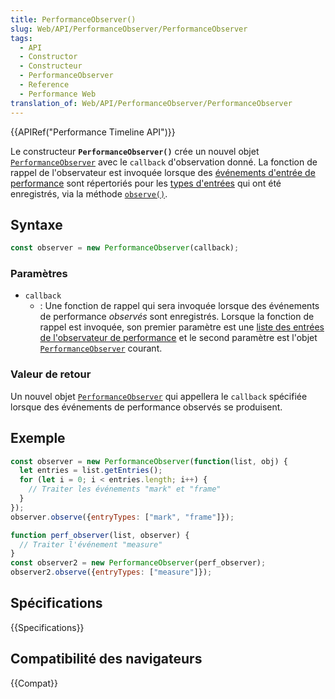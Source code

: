 ```yaml
---
title: PerformanceObserver()
slug: Web/API/PerformanceObserver/PerformanceObserver
tags:
  - API
  - Constructor
  - Constructeur
  - PerformanceObserver
  - Reference
  - Performance Web
translation_of: Web/API/PerformanceObserver/PerformanceObserver
---
```


{{APIRef("Performance Timeline API")}}

Le constructeur **`PerformanceObserver()`** crée un nouvel objet [`PerformanceObserver`](/fr/docs/Web/API/PerformanceObserver) avec le `callback` d'observation donné. La fonction de rappel de l'observateur est invoquée lorsque des [événements d'entrée de performance](/fr/docs/Web/API/PerformanceEntry) sont répertoriés pour les [types d'entrées](/fr/docs/Web/API/PerformanceEntry/entryType) qui ont été enregistrés, via la méthode [`observe()`](/fr/docs/Web/API/PerformanceObserver/observe).

## Syntaxe

```js
const observer = new PerformanceObserver(callback);
```

### Paramètres

- `callback`
  - : Une fonction de rappel qui sera invoquée lorsque des événements de performance _observés_ sont enregistrés. Lorsque la fonction de rappel est invoquée, son premier paramètre est une [liste des entrées de l'observateur de performance](/fr/docs/Web/API/PerformanceObserverEntryList) et le second paramètre est l'objet [`PerformanceObserver`](/fr/docs/Web/API/PerformanceObserver) courant.

### Valeur de retour

Un nouvel objet [`PerformanceObserver`](/fr/docs/Web/API/PerformanceObserver) qui appellera le `callback` spécifiée lorsque des événements de performance observés se produisent.

## Exemple

```js
const observer = new PerformanceObserver(function(list, obj) {
  let entries = list.getEntries();
  for (let i = 0; i < entries.length; i++) {
    // Traiter les événements "mark" et "frame"
  }
});
observer.observe({entryTypes: ["mark", "frame"]});

function perf_observer(list, observer) {
  // Traiter l'événement "measure"
}
const observer2 = new PerformanceObserver(perf_observer);
observer2.observe({entryTypes: ["measure"]});
```

## Spécifications

{{Specifications}}

## Compatibilité des navigateurs

{{Compat}}

